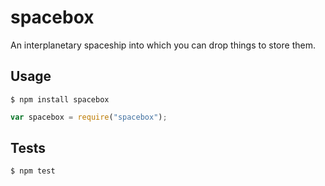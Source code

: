 spacebox
========

An interplanetary spaceship into which you can drop things to store them.

Usage
-----

```
$ npm install spacebox
```

```javascript
var spacebox = require("spacebox");
```

Tests
-----

```
$ npm test
```
